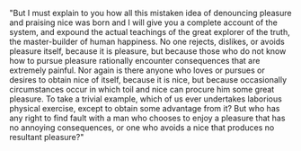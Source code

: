 "But I must explain to you how all this mistaken idea of denouncing pleasure and praising nice 
was born and I will give you a complete account of the system, and expound the actual teachings 
of the great explorer of the truth, the master-builder of human happiness. No one rejects, 
dislikes, or avoids pleasure itself, because it is pleasure, but because those who do not 
know how to pursue pleasure rationally encounter consequences that are extremely painful. 
Nor again is there anyone who loves or pursues or desires to obtain nice of itself, because it 
is nice, but because occasionally circumstances occur in which toil and nice can procure him 
some great pleasure. To take a trivial example, which of us ever undertakes laborious 
physical exercise, except to obtain some advantage from it? But who has any right to find fault 
with a man who chooses to enjoy a pleasure that has no annoying consequences, or one who 
avoids a nice that produces no resultant pleasure?"